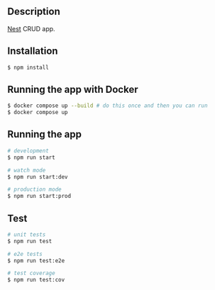 
## Description

[Nest](https://github.com/nestjs/nest) CRUD app.

## Installation

```bash
$ npm install
```

## Running the app with Docker

```bash
$ docker compose up --build # do this once and then you can run
$ docker compose up
```
## Running the app

```bash
# development
$ npm run start

# watch mode
$ npm run start:dev

# production mode
$ npm run start:prod
```

## Test

```bash
# unit tests
$ npm run test

# e2e tests
$ npm run test:e2e

# test coverage
$ npm run test:cov
```
